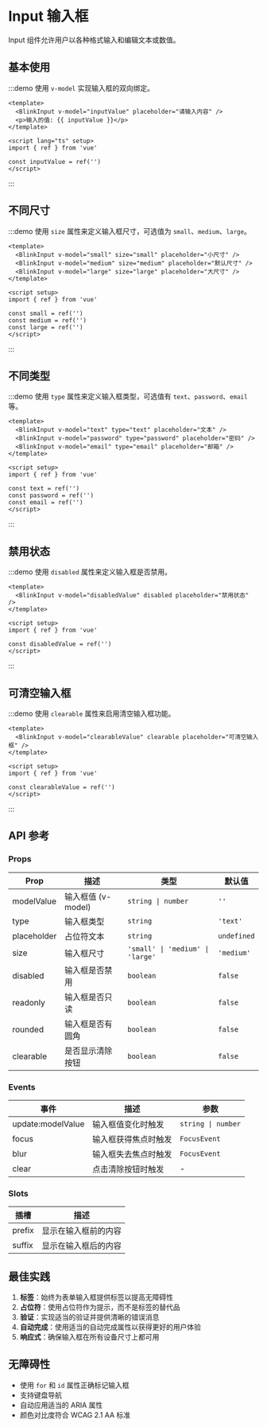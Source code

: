 # Input 输入框

Input 组件允许用户以各种格式输入和编辑文本或数值。

## 基本使用

:::demo 使用 `v-model` 实现输入框的双向绑定。

```vue
<template>
  <BlinkInput v-model="inputValue" placeholder="请输入内容" />
  <p>输入的值: {{ inputValue }}</p>
</template>

<script lang="ts" setup>
import { ref } from 'vue'

const inputValue = ref('')
</script>
```

:::

## 不同尺寸

:::demo 使用 `size` 属性来定义输入框尺寸，可选值为 `small`、`medium`、`large`。

```vue
<template>
  <BlinkInput v-model="small" size="small" placeholder="小尺寸" />
  <BlinkInput v-model="medium" size="medium" placeholder="默认尺寸" />
  <BlinkInput v-model="large" size="large" placeholder="大尺寸" />
</template>

<script setup>
import { ref } from 'vue'

const small = ref('')
const medium = ref('')
const large = ref('')
</script>
```

:::

## 不同类型

:::demo 使用 `type` 属性来定义输入框类型，可选值有 `text`、`password`、`email` 等。

```vue
<template>
  <BlinkInput v-model="text" type="text" placeholder="文本" />
  <BlinkInput v-model="password" type="password" placeholder="密码" />
  <BlinkInput v-model="email" type="email" placeholder="邮箱" />
</template>

<script setup>
import { ref } from 'vue'

const text = ref('')
const password = ref('')
const email = ref('')
</script>
```

:::

## 禁用状态

:::demo 使用 `disabled` 属性来定义输入框是否禁用。

```vue
<template>
  <BlinkInput v-model="disabledValue" disabled placeholder="禁用状态" />
</template>

<script setup>
import { ref } from 'vue'

const disabledValue = ref('')
</script>
```

:::

## 可清空输入框

:::demo 使用 `clearable` 属性来启用清空输入框功能。

```vue
<template>
  <BlinkInput v-model="clearableValue" clearable placeholder="可清空输入框" />
</template>

<script setup>
import { ref } from 'vue'

const clearableValue = ref('')
</script>
```

:::

## API 参考

### Props

| Prop | 描述 | 类型 | 默认值 |
|------|-------------|------|---------|
| modelValue | 输入框值 (v-model) | `string \| number` | `''` |
| type | 输入框类型 | `string` | `'text'` |
| placeholder | 占位符文本 | `string` | `undefined` |
| size | 输入框尺寸 | `'small' \| 'medium' \| 'large'` | `'medium'` |
| disabled | 输入框是否禁用 | `boolean` | `false` |
| readonly | 输入框是否只读 | `boolean` | `false` |
| rounded | 输入框是否有圆角 | `boolean` | `false` |
| clearable | 是否显示清除按钮 | `boolean` | `false` |

### Events

| 事件 | 描述 | 参数 |
|-------|-------------|------------|
| update:modelValue | 输入框值变化时触发 | `string \| number` |
| focus | 输入框获得焦点时触发 | `FocusEvent` |
| blur | 输入框失去焦点时触发 | `FocusEvent` |
| clear | 点击清除按钮时触发 | - |

### Slots

| 插槽 | 描述 |
|------|-------------|
| prefix | 显示在输入框前的内容 |
| suffix | 显示在输入框后的内容 |

## 最佳实践

1. **标签**：始终为表单输入框提供标签以提高无障碍性
2. **占位符**：使用占位符作为提示，而不是标签的替代品
3. **验证**：实现适当的验证并提供清晰的错误消息
4. **自动完成**：使用适当的自动完成属性以获得更好的用户体验
5. **响应式**：确保输入框在所有设备尺寸上都可用

## 无障碍性

- 使用 `for` 和 `id` 属性正确标记输入框
- 支持键盘导航
- 自动应用适当的 ARIA 属性
- 颜色对比度符合 WCAG 2.1 AA 标准
